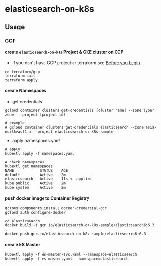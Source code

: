 # elasticsearch-on-k8s

## Usage

### GCP
#### create `elasticsearch-on-k8s` Project & GKE cluster on GCP
- If you don't have GCP project or terraform see [Before you begin](https://www.terraform.io/docs/providers/google/getting_started.html#before-you-begin)

```
cd terraform/gcp
terraform init
terraform apply
```

#### create Namespaces
- get credentials
```
gcloud container clusters get-credentials [cluster name] --zone [your zone] --project [project id]

# example
# gcloud container clusters get-credentials elasticsearch --zone asia-northeast1-a --project elasticsearch-on-k8s-sample
```

- apply namespaces.yaml

```
# apply
kubectl apply -f namespaces.yaml

# check namespaces
kubectl get namespaces
NAME            STATUS    AGE
default         Active    2m
elasticsearch   Active    11s <- applied
kube-public     Active    2m
kube-system     Active    2m
```

#### push docker image to Container Registry

```
gcloud components install docker-credential-gcr
gcloud auth configure-docker
```

```
cd elasticsearch
docker build -t gcr.io/elasticsearch-on-k8s-sample/elasticsearch6:6.3 .
docker push gcr.io/elasticsearch-on-k8s-sample/elasticsearch6:6.3
```

#### create ES Master
```
kubectl apply -f es-master-svc.yaml --namespace=elasticsearch
kubectl apply -f es-master.yaml --namespace=elasticsearch
```